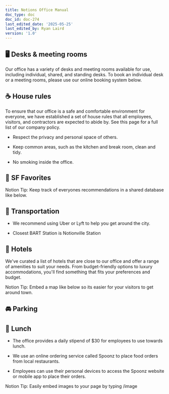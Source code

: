```yaml
---
title: Notions Office Manual
doc_type: doc
doc_id: doc-274
last_edited_date: '2025-05-25'
last_edited_by: Ryan Laird
version: '1.0'
---
```


<!-- Unsupported block type: column_list -->

<!-- Unsupported block type: column_list -->



## 🖥️ Desks & meeting rooms

<!-- Unsupported block type: divider -->

Our office has a variety of desks and meeting rooms available for use, including individual, shared, and standing desks. To book an individual desk or a meeting rooms, please use our online booking system below.

<!-- Unsupported block type: column_list -->



## ☕ House rules

<!-- Unsupported block type: divider -->

To ensure that our office is a safe and comfortable environment for everyone, we have established a set of house rules that all employees, visitors, and contractors are expected to abide by. See this page for a full list of our company policy.

- Respect the privacy and personal space of others.

- Keep common areas, such as the kitchen and break room, clean and tidy.

- No smoking inside the office.



## 🌁 SF Favorites

Notion Tip: Keep track of everyones recommendations in a shared database like below.

<!-- Unsupported block type: child_database -->

## 🚗 Transportation

<!-- Unsupported block type: divider -->

- We recommend using Uber or Lyft to help you get around the city.

- Closest BART Station is Notionville Station



## 🏨 Hotels

<!-- Unsupported block type: divider -->

We've curated a list of hotels that are close to our office and offer a range of amenities to suit your needs. From budget-friendly options to luxury accommodations, you'll find something that fits your preferences and budget.

Notion Tip: Embed a map like below so its easier for your visitors to get around town.

<!-- Unsupported block type: embed -->



## 🚘 Parking

<!-- Unsupported block type: divider -->

<!-- Unsupported block type: column_list -->

## 🌮 Lunch

<!-- Unsupported block type: divider -->

- The office provides a daily stipend of $30 for employees to use towards lunch.

- We use an online ordering service called Spoonz to place food orders from local restaurants.

- Employees can use their personal devices to access the Spoonz website or mobile app to place their orders.



Notion Tip: Easily embed images to your page by typing /image

<!-- Unsupported block type: column_list -->
